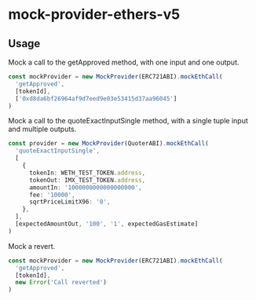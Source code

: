# mock-provider-ethers-v5

## Usage

Mock a call to the getApproved method, with one input and one output.

```ts
const mockProvider = new MockProvider(ERC721ABI).mockEthCall(
  'getApproved',
  [tokenId],
  ['0xd8da6bf26964af9d7eed9e03e53415d37aa96045']
)
```

Mock a call to the quoteExactInputSingle method, with a single tuple input and multiple outputs.

```ts
const provider = new MockProvider(QuoterABI).mockEthCall(
  'quoteExactInputSingle',
  [
    {
      tokenIn: WETH_TEST_TOKEN.address,
      tokenOut: IMX_TEST_TOKEN.address,
      amountIn: '1000000000000000000',
      fee: '10000',
      sqrtPriceLimitX96: '0',
    },
  ],
  [expectedAmountOut, '100', '1', expectedGasEstimate]
)
```

Mock a revert.

```ts
const mockProvider = new MockProvider(ERC721ABI).mockEthCall(
  'getApproved',
  [tokenId],
  new Error('Call reverted')
)
```
